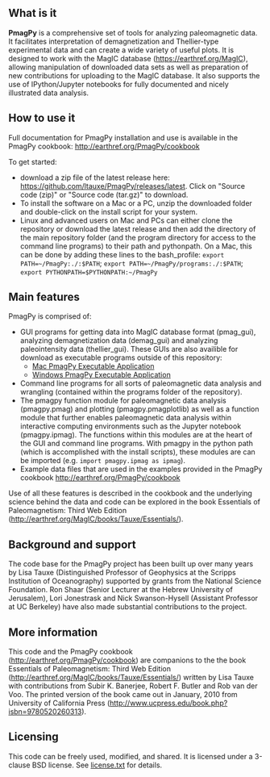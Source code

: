 ## What is it

**PmagPy** is a comprehensive set of tools for analyzing paleomagnetic data. It facilitates interpretation of demagnetization and Thellier-type experimental data and can create a wide variety of useful plots. It is designed to work with the MagIC database (https://earthref.org/MagIC), allowing manipulation of downloaded data sets as well as preparation of new contributions for uploading to the MagIC database. It also supports the use of IPython/Jupyter notebooks for fully documented and nicely illustrated data analysis.

## How to use it

Full documentation for PmagPy installation and use is available in the PmagPy cookbook: http://earthref.org/PmagPy/cookbook

To get started:
- download a zip file of the latest release here: https://github.com/ltauxe/PmagPy/releases/latest. Click on "Source code (zip)" or "Source code (tar.gz)" to download. 
- To install the software on a Mac or a PC, unzip the downloaded folder and double-click on the install script for your system. 
- Linux and advanced users on Mac and PCs can either clone the repository or download the latest release and then add the directory of the main repository folder (and the program directory for access to the command line programs) to their path and pythonpath. On a Mac, this can be done by adding these lines to the bash_profile: ```export PATH=~/PmagPy:./:$PATH```; ```export PATH=~/PmagPy/programs:./:$PATH```; ```export PYTHONPATH=$PYTHONPATH:~/PmagPy```

## Main features

PmagPy is comprised of:
  - GUI programs for getting data into MagIC database format (pmag_gui), analyzing demagnetization data (demag_gui) and analyzing paleointensity data (thellier_gui). These GUIs are also availible for download as executable programs outside of this repository: 
    - [Mac PmagPy Executable Application](https://github.com/PmagPy/PmagPy-Standalone-OSX) 
    - [Windows PmagPy Executable Application](https://github.com/PmagPy/PmagPy-Standalone-Windows)
  - Command line programs for all sorts of paleomagnetic data analysis and wrangling (contained within the programs folder of the repository).
  - The pmagpy function module for paleomagnetic data analysis (pmagpy.pmag) and plotting (pmagpy.pmagplotlib) as well as a function module that further enables paleomagnetic data analysis within interactive computing environments such as the Jupyter notebook (pmagpy.ipmag). The functions within this modules are at the heart of the GUI and command line programs. With pmagpy in the python path (which is accomplished with the install scripts), these modules are can be imported (e.g. ```import pmagpy.ipmag as ipmag```).
  - Example data files that are used in the examples provided in the PmagPy cookbook http://earthref.org/PmagPy/cookbook
  
Use of all these features is described in the cookbook and the underlying science behind the data and code can be explored in the book Essentials of Paleomagnetism: Third Web Edition (http://earthref.org/MagIC/books/Tauxe/Essentials/).

## Background and support

The code base for the PmagPy project has been built up over many years by Lisa Tauxe (Distinguished Professor of Geophysics at the Scripps Institution of Oceanography) supported by grants from the National Science Foundation. Ron Shaar (Senior Lecturer at the Hebrew University of Jerusalem), Lori Jonestrask and Nick Swanson-Hysell (Assistant Professor at UC Berkeley) have also made substantial contributions to the project.

## More information

This code and the PmagPy cookbook (http://earthref.org/PmagPy/cookbook) are companions to the the book Essentials of Paleomagnetism: Third Web Edition (http://earthref.org/MagIC/books/Tauxe/Essentials/) written by Lisa Tauxe with contributions from Subir K. Banerjee, Robert F. Butler and Rob van der Voo. The printed version of the book came out in January, 2010 from University of California Press (http://www.ucpress.edu/book.php?isbn=9780520260313).

## Licensing

This code can be freely used, modified, and shared. It is licensed under a 3-clause BSD license. See [license.txt](https://github.com/ltauxe/PmagPy/blob/master/license.txt) for details.  
